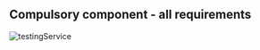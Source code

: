 ## Compulsory component - all requirements

![testingService](https://github.com/ionutsavin/java-repo/assets/75451190/01b1c3d5-60ac-4e95-affe-8435cfa6fbd6)
